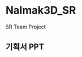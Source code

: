 # Nalmak3D_SR
 SR Team Project

## 기획서 PPT
[googlelink]: https://docs.google.com/presentation/d/1JrJs9Sy0IUVOEl4LTUif7ZyeEhRTmQtJT-vgk7Ng6V4/edit?usp=sharing "기획서 "
